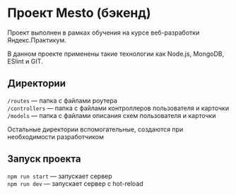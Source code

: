 # Проект Mesto (бэкенд) 

Проект выполнен в рамках обучения на курсе веб-разработки Яндекс.Практикум.

В данном проекте применены такие технологии как Node.js, MongoDB, ESlint и GIT.


## Директории

`/routes` — папка с файлами роутера  
`/controllers` — папка с файлами контроллеров пользователя и карточки   
`/models` — папка с файлами описания схем пользователя и карточки  
  
Остальные директории вспомогательные, создаются при необходимости разработчиком

## Запуск проекта

`npm run start` — запускает сервер   
`npm run dev` — запускает сервер с hot-reload
